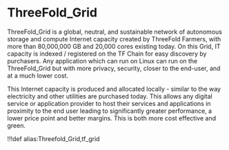 # ThreeFold_Grid

ThreeFold_Grid is a global, neutral, and sustainable network of autonomous storage and compute Internet capacity created by ThreeFold Farmers, with more than 80,000,000 GB and 20,000 cores existing today. On this Grid, IT capacity is indexed / registered on the TF Chain for easy discovery by purchasers. Any application which can run on Linux can run on the ThreeFold_Grid but with more privacy, security, closer to the end-user, and at a much lower cost.

This Internet capacity is produced and allocated locally - similar to the way electricity and other utilities are purchased today. This allows any digital service or application provider to host their services and applications in proximity to the end user leading to significantly greater performance, a lower price point and better margins. This is both more cost effective and green.

!!!def alias:Threefold_Grid,tf_grid
